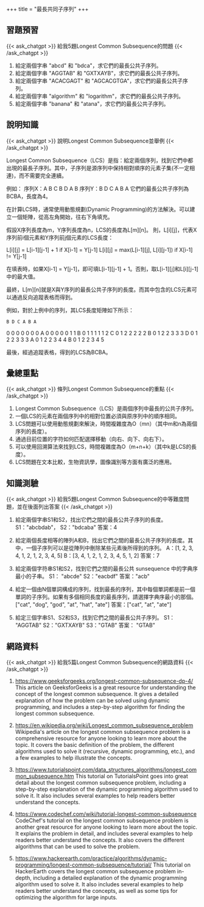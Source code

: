 +++
title = "最長共同子序列"
+++
## 習題預習
{{< ask_chatgpt >}}
給我5題Longest Common Subsequence的問題
{{< /ask_chatgpt >}}



1. 給定兩個字串 "abcd" 和 "bdca"，求它們的最長公共子序列。
2. 給定兩個字串 "AGGTAB" 和 "GXTXAYB"，求它們的最長公共子序列。
3. 給定兩個字串 "ACACGAGT" 和 "AGCACGTGA"，求它們的最長公共子序列。
4. 給定兩個字串 "algorithm" 和 "logarithm"，求它們的最長公共子序列。
5. 給定兩個字串 "banana" 和 "atana"，求它們的最長公共子序列。   

## 說明知識
{{< ask_chatgpt >}}
說明Longest Common Subsequence並舉例
{{< /ask_chatgpt >}}



Longest Common Subsequence（LCS）是指：給定兩個序列，找到它們中都出現的最長子序列。其中，子序列是源序列中保持相對順序的元素子集(不一定相連)，而不需要完全連續。

例如：
序列X：A B C B D A B
序列Y：B D C A B A
它們的最長公共子序列為BCBA，長度為4。

在計算LCS時，通常使用動態規劃(Dynamic Programming)的方法解決。可以建立一個矩陣，從高左角開始，往右下角填充。

假設X序列長度為m，Y序列長度為n，LCS的長度為L[m][n]。
則，L[i][j]，代表X序列前i個元素和Y序列前j個元素的LCS長度：

L[i][j] = L[i-1][j-1] + 1 if X[i-1] = Y[j-1]
L[i][j] = max(L[i-1][j], L[i][j-1]) if X[i-1] != Y[j-1]

在填表時，如果X[i-1] = Y[j-1]，即可填L[i-1][j-1] + 1。否則，取L[i-1][j]和L[i][j-1]中的最大值。

最終，L[m][n]就是X與Y序列的最長公共子序列的長度。而其中包含的LCS元素可以通過反向追蹤表格而得到。

例如，對於上例中的序列，其LCS長度矩陣如下所示：

    B D C A B A
  0 0 0 0 0 0 0
A 0 0 0 0 0 1 1
B 0 1 1 1 1 1 2
C 0 1 2 2 2 2 2
B 0 1 2 2 3 3 3
D 0 1 2 2 3 3 3
A 0 1 2 2 3 4 4
B 0 1 2 2 3 4 5

最後，經過追蹤表格，得到的LCS為BCBA。   

## 彙總重點
{{< ask_chatgpt >}}
條列Longest Common Subsequence的重點
{{< /ask_chatgpt >}}



1. Longest Common Subsequence（LCS）是兩個序列中最長的公共子序列。
2. 一個LCS的元素在兩個序列中的相對位置必須與原序列中的順序相同。
3. LCS問題可以使用動態規劃來解決，時間複雜度為O（mn）（其中m和n為兩個序列的長度）。
4. 通過目前位置的字符如何匹配選擇移動（向右、向下、向右下）。
5. 可以使用回溯算法來找到LCS，時間複雜度為O（m+n+k）（其中k是LCS的長度）。
6. LCS問題在文本比較，生物資訊學，圖像識別等方面有廣泛的應用。   

## 知識測驗
{{< ask_chatgpt >}}
給我5題Longest Common Subsequence的中等難度問題，並在後面列出答案
{{< /ask_chatgpt >}}



1. 給定兩個字串S1和S2，找出它們之間的最長公共子序列的長度。
S1："abcbdab"，
S2："bdcaba"
答案：4

2. 給定兩個長度相等的陣列A和B，找出它們之間的最長公共子序列的長度。其中，一個子序列可以是從陣列中刪除某些元素後所得到的序列。
A：[1, 2, 3, 4, 1, 2, 1, 2, 3, 4, 5]
B：[3, 4, 1, 2, 1, 2, 3, 4, 5, 1, 2]
答案：7

3. 給定兩個字符串S1和S2，找到它們之間的最長公共 sunsequence 中的字典序最小的子串。
S1： "abcde"
S2："eacbdf"
答案："acb"

4. 給定一個由N個單詞構成的序列，找到最長的序列，其中每個單詞都是前一個單詞的子序列。如果有多個相同長度的最長序列，請選擇字典序最小的那個。
["cat", "dog", "god", "at", "hat", "ate"]
答案：["cat", "at", "ate"]

5. 給定三個字串S1、S2和S3，找到它們之間的最長公共子序列。
S1： "AGGTAB"
S2："GXTXAYB"
S3："GTAB"
答案： "GTAB"   

## 網路資料
{{< ask_chatgpt >}}
給我5篇Longest Common Subsequence的網路資料
{{< /ask_chatgpt >}}



1. https://www.geeksforgeeks.org/longest-common-subsequence-dp-4/
This article on GeeksforGeeks is a great resource for understanding the concept of the longest common subsequence. It gives a detailed explanation of how the problem can be solved using dynamic programming, and includes a step-by-step algorithm for finding the longest common subsequence.

2. https://en.wikipedia.org/wiki/Longest_common_subsequence_problem
Wikipedia's article on the longest common subsequence problem is a comprehensive resource for anyone looking to learn more about the topic. It covers the basic definition of the problem, the different algorithms used to solve it (recursive, dynamic programming, etc.), and a few examples to help illustrate the concepts.

3. https://www.tutorialspoint.com/data_structures_algorithms/longest_common_subsequence.htm
This tutorial on TutorialsPoint goes into great detail about the longest common subsequence problem, including a step-by-step explanation of the dynamic programming algorithm used to solve it. It also includes several examples to help readers better understand the concepts.

4. https://www.codechef.com/wiki/tutorial-longest-common-subsequence
CodeChef's tutorial on the longest common subsequence problem is another great resource for anyone looking to learn more about the topic. It explains the problem in detail, and includes several examples to help readers better understand the concepts. It also covers the different algorithms that can be used to solve the problem.

5. https://www.hackerearth.com/practice/algorithms/dynamic-programming/longest-common-subsequence/tutorial/
This tutorial on HackerEarth covers the longest common subsequence problem in-depth, including a detailed explanation of the dynamic programming algorithm used to solve it. It also includes several examples to help readers better understand the concepts, as well as some tips for optimizing the algorithm for large inputs.   

